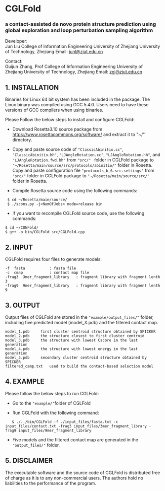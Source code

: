 # CGLFold
### a contact-assisted de novo protein structure prediction using global exploration and loop perturbation sampling algorithm

Developer:   
                Jun Liu
                College of Information Engineering
                University of Zhejiang University of Technology, Zhejiang
                Email: junl@zjut.edu.cn
		
Contact:  
                Guijun Zhang, Prof
                College of Information Engineering
                University of Zhejiang University of Technology, Zhejiang
                Email: zgj@zjut.edu.cn  

## 1. INSTALLATION
Binaries for Linux 64 bit system has been included in the package. The Linux binary was compiled using GCC 5.4.0. Users need to have these versions of GCC compilers when using binaries.

Please Follow the below steps to install and configure CGLFold:

- Download Rosetta3.10 source package from https://www.rosettacommons.org/software/ 
and extract it to "~/" directory.

- Copy and paste source code of ``"ClassicAbinitio.cc"``, ``"ClassicAbinitio.hh"``,   ``"LJAngleRotation.cc"``, ``"LJAngleRotation.hh"``, and ``"LJAngleRotation.fwd.hh"`` from ``"src/" `` folder in CGLFold package to ``"~/Rosetta/main/source/src/protocols/abinitio/"`` folder in Rosetta. Copy and paste configuration file `` "protocols_b_6.src.settings" `` from ``"src/"`` folder in CGLFold package to ``"~/Rosetta/main/source/src/"`` folder in Rosetta.

- Compile Rosetta source code using the following commands:  

```
 $ cd ~/Rosetta/main/source/  
 $ ./scons.py -j<NumOfJobs> mode=release bin
```

- If you want to recompile CGLFold source code, use the following commands:  

```
$ cd ~/CONFold/  
$ g++ -o bin/CGLFold src/CGLFold.cpp  
```
## 2. INPUT
CGLFold requires four files to generate models:

	-f	fasta			: fasta file
	-c	cmap			: contact map file
	-frag3	3mer_fragment_library	: fragment library with fragment lenth 3
	-frag9	9mer_fragment_library	: fragment library with fragment lenth 9

## 3. OUTPUT
Output files of CGLFold are stored in the ``"example/output_files/"`` folder, including five predicted model (model_X.pdb) and the filtered contact map.

	model_1.pdb		first cluster centroid structure obtained by SPICKER
	model_2.pdb		the structure closest to first cluster centroid
	model_3.pdb		the structure with lowest Cscore in the last generation
	model_4.pdb		the structure with lowest energy in the last generation
	model_5.pdb		secondary cluster centroid structure obtained by SPICKER
	filtered_camp.txt	used to build the contact-based selection model

## 4. EXAMPLE
Please follow the below steps to run CGLFold:

- Go to the ``"example/"``folder of CGLFold
  
- Run CGLFold with the following command:  
  
```
   $ ./../bin/CGLFold -f ./input_files/fasta.txt -c input_files/contact.txt -frag3 input_files/3mer_fragment_library -frag9 input_files/9mer_fragment_library
```

- Five models and the filtered contact map are generated in the ``"output_files/"`` folder.	

## 5. DISCLAIMER
The executable software and the source code of CGLFold is distributed free of charge 
as it is to any non-commercial users. The authors hold no liabilities to the performance 
of the program.
